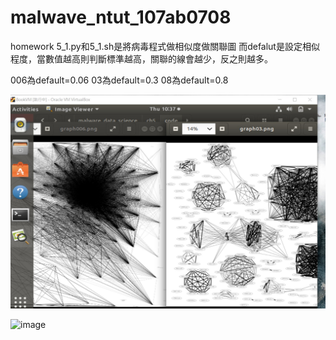 # malwave_ntut_107ab0708
homework
5_1.py和5_1.sh是將病毒程式做相似度做關聯圖
而defalut是設定相似程度，當數值越高則判斷標準越高，關聯的線會越少，反之則越多。

006為default=0.06
03為default=0.3
08為default=0.8

![image](https://github.com/kaunge/malwave_ntut_107ab0708/blob/main/006_03.jpg)


![image](https://github.com/kaunge/malwave_ntut_107ab0708/blob/main/03_.jpg)


